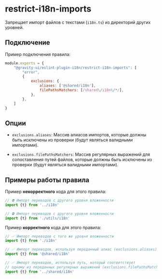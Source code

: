 # restrict-i18n-imports

Запрещает импорт файлов с текстами (`i18n.ts`) из директорий других уровней.

## Подключение

Пример подключения правила:

```javascript
module.exports = {
    "@gravity-ui/eslint-plugin-i18n/restrict-i18n-imports": [
        "error",
        {
            exclusions: {
                aliases: ['@shared/i18n'],
                filePathsMatchers: [/shared\/i18n\/*/],
            },
        },
    ]
}
```

## Опции

- `exclusions.aliases`: Массив алиасов импортов, которые должны быть исключены из проверки (будут являться валидными импортами).

- `exclusions.filePathsMatchers`: Массив регулярных выражений для сопоставления путей файлов, которые должны быть исключены из проверки (будут являться валидными импортами).

## Примеры работы правила

Пример **некорректного** кода для этого правила:

```js
// ⛔️ Импорт переводов с другого уровня вложенности
import {t} from '../i18n'

// ⛔️ Импорт переводов с другого уровня вложенности
import {t} from './utils/i18n'
```

Пример **корректного** кода для этого правила:

```js
// ✅ Импорт переводов с того же уровня вложенности
import {t} from './i18n'

// ✅ Импорт переводов, используя переданный алиас (exclusions.aliases)
import {t} from '@shared/i18n'

// ✅ Импорт переводов, используя путь, который соответствует
// одному из переданных регулярных выражений (exclusions.filePathsMatchers)
import {t} from '../shared/i18n'
```
